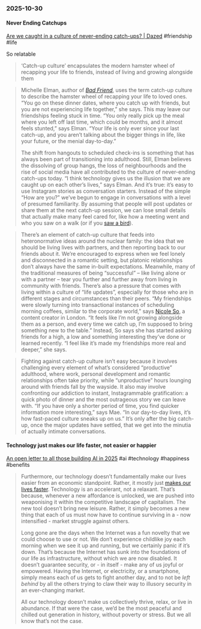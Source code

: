 ### 2025-10-30
#### Never Ending Catchups
[Are we caught in a culture of never-ending catch-ups? \| Dazed](https://www.dazeddigital.com/life-culture/article/68983/1/so-excited-to-catch-up-culture-friendship-recaps-friends) #friendship #life 

So relatable

> ‘Catch-up culture’ encapsulates the modern hamster wheel of recapping your life to friends, instead of living and growing alongside them

> Michelle Elman, author of [_Bad Friend_](https://www.michelleelman.com/bad-friend/), uses the term catch-up culture to describe the hamster wheel of recapping your life to loved ones. “You go on these dinner dates, where you catch up with friends, but you are not experiencing life together,” she says. This may leave our friendships feeling stuck in time. “You only really pick up the meal where you left off last time, which could be months, and it almost feels stunted,” says Elman. “Your life is only ever since your last catch-up, and you aren’t talking about the bigger things in life, like your future, or the menial day-to-day.”
> 
> The shift from hangouts to scheduled check-ins is something that has always been part of transitioning into adulthood. Still, Elman believes the dissolving of group hangs, the loss of neighbourhoods and the rise of social media have all contributed to the culture of never-ending catch-ups today. “I think technology gives us the illusion that we are caught up on each other’s lives,” says Elman. And it’s true: it’s easy to use Instagram stories as conversation starters. Instead of the simple “How are you?” we’ve begun to engage in conversations with a level of presumed familiarity. By assuming that people will post updates or share them at the next catch-up session, we can lose small details that actually make many feel cared for, like how a meeting went and who you saw on a walk (or if you [saw a bird](https://www.tiktok.com/@mmmjoemele/video/7565253376682872094)).

> There’s an element of catch-up culture that feeds into heteronormative ideas around the nuclear family: the idea that we should be living lives with partners, and then reporting back to our friends about it. We’re encouraged to express when we feel lonely and disconnected in a romantic setting, but platonic relationships don’t always have the same in-built expectations. Meanwhile, many of the traditional measures of being “successful” – like living alone or with a partner – tear you further and further away from living in community with friends. There’s also a pressure that comes with living within a culture of “life updates”, especially for those who are in different stages and circumstances than their peers. “My friendships were slowly turning into transactional instances of scheduling morning coffees, similar to the corporate world,” says [Nicole So](https://www.instagram.com/nicoleso__/), a content creator in London. “It feels like I’m not growing alongside them as a person, and every time we catch up, I’m supposed to bring something new to the table.” Instead, So says she has started asking friends for a high, a low and something interesting they’ve done or learned recently. “I feel like it’s made my friendships more real and deeper,” she says.

> Fighting against catch-up culture isn’t easy because it involves challenging every element of what’s considered “productive” adulthood, where work, personal development and romantic relationships often take priority, while “unproductive” hours lounging around with friends fall by the wayside. It also may involve confronting our addiction to instant, Instagrammable gratification: a quick photo of dinner and the most outrageous story we can leave with. “If you have only a shorter period of time, you find quicker information more interesting,” says Mae. “In our day-to-day lives, it’s how fast-paced culture sneaks up on us.” It’s only after the big catch-up, once the major updates have settled, that we get into the minutia of actually intimate conversations.

#### Technology just makes our life faster, not easier or happier
[An open letter to all those building AI in 2025](https://www.asomo.co/p/an-open-letter-to-all-those-building-ai?hide_intro_popup=true) #ai #technology #happiness #benefits

> Furthermore, our technology doesn’t fundamentally make our lives easier from an economic standpoint. Rather, it mostly just [makes our lives faster](https://www.asomo.co/p/tech-doesnt-make-our-lives-easier). Technology is an accelerant, not a relaxant. That’s because, whenever a new affordance is unlocked, we are pushed into weaponising it within the competitive landscape of capitalism. The new tool doesn’t bring new leisure. Rather, it simply becomes a new thing that each of us must now have to continue surviving in a - now intensified - market struggle against others.
> 
> Long gone are the days when the Internet was a fun novelty that we could choose to use or not. We don’t experience childlike joy each morning when we see it up and running, but we certainly panic if it’s down. That’s because the Internet has sunk into the foundations of our life as infrastructure, without which we are now disabled. It doesn’t guarantee security, or - in itself - make any of us joyful or empowered. Having the Internet, or electricity, or a smartphone, simply means each of us gets to fight another day, and to not be _left behind_ by all the others trying to claw their way to illusory security in an ever-changing market.
> 
> All our technology doesn’t make us collectively thrive, relax, or live in abundance. If that were the case, we’d be the most peaceful and chilled out generation in history, without poverty or stress. But we all know that’s not the case.